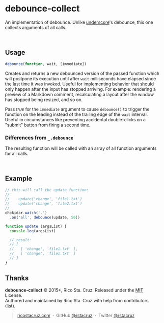# debounce-collect

An implementation of debounce. Unlike [underscore]'s debounce, this one
collects arguments of all calls.

[underscore]: http://underscorejs.org/

<br>

## Usage

```js
debounce(function, wait, [immediate])
```

Creates and returns a new debounced version of the passed function which will
postpone its execution until after `wait` milliseconds have elapsed since the
last time it was invoked. Useful for implementing behavior that should only
happen after the input has stopped arriving. For example: rendering a preview
of a Markdown comment, recalculating a layout after the window has stopped
being resized, and so on.

Pass *true* for the `immediate` argument to cause `debounce()` to trigger the function
on the leading instead of the trailing edge of the `wait` interval. Useful in
circumstances like preventing accidental double-clicks on a "submit" button
from firing a second time. 

### Differences from `_.debounce`

The resulting function will be called with an array of all function arguments
for all calls.

<br>

## Example

```js
// this will call the update function:
//
//    update('change', 'file1.txt')
//    update('change', 'file2.txt')
//
chokidar.watch('.')
  .on('all', debounce(update, 50))

function update (argsList) {
  console.log(argsList)

  // result:
  // [
  //   [ 'change', 'file1.txt' ],
  //   [ 'change', 'file1.txt' ]
  // ]
}
```

## Thanks

**debounce-collect** © 2015+, Rico Sta. Cruz. Released under the [MIT] License.<br>
Authored and maintained by Rico Sta. Cruz with help from contributors ([list][contributors]).

> [ricostacruz.com](http://ricostacruz.com) &nbsp;&middot;&nbsp;
> GitHub [@rstacruz](https://github.com/rstacruz) &nbsp;&middot;&nbsp;
> Twitter [@rstacruz](https://twitter.com/rstacruz)

[MIT]: http://mit-license.org/
[contributors]: http://github.com/rstacruz/debounce-collect/contributors
